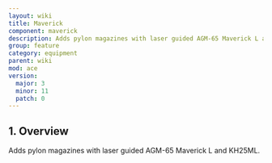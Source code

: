 ```yaml
---
layout: wiki
title: Maverick
component: maverick
description: Adds pylon magazines with laser guided AGM-65 Maverick L and KH25ML.
group: feature
category: equipment
parent: wiki
mod: ace
version:
  major: 3
  minor: 11
  patch: 0
---
```


## 1. Overview
Adds pylon magazines with laser guided AGM-65 Maverick L and KH25ML. 
